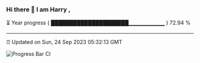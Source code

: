 ### Hi there 👋 I am Harry , 

⏳ Year progress { █████████████████████▁▁▁▁▁▁▁▁▁ } 72.94 %

---

⏰ Updated on Sun, 24 Sep 2023 05:32:13 GMT

![Progress Bar CI](https://github.com/duykhang68/duykhang68/workflows/Progress%20Bar%20CI/badge.svg)
